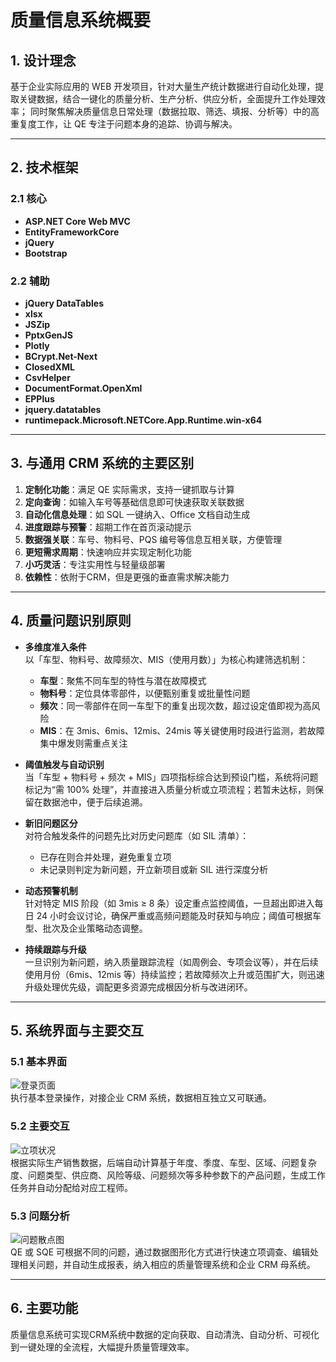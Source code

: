 # 质量信息系统概要

## 1. 设计理念

基于企业实际应用的 WEB 开发项目，针对大量生产统计数据进行自动化处理，提取关键数据，结合一键化的质量分析、生产分析、供应分析，全面提升工作处理效率； 
同时聚焦解决质量信息日常处理（数据拉取、筛选、填报、分析等）中的高重复度工作，让 QE 专注于问题本身的追踪、协调与解决。

---

## 2. 技术框架

### 2.1 核心
- **ASP.NET Core Web MVC**
- **EntityFrameworkCore**
- **jQuery**
- **Bootstrap**

### 2.2 辅助
- **jQuery DataTables**
- **xlsx**
- **JSZip**
- **PptxGenJS**
- **Plotly**
- **BCrypt.Net-Next**
- **ClosedXML**
- **CsvHelper**
- **DocumentFormat.OpenXml**
- **EPPlus**
- **jquery.datatables**
- **runtimepack.Microsoft.NETCore.App.Runtime.win-x64**

---

## 3. 与通用 CRM 系统的主要区别

1. **定制化功能**：满足 QE 实际需求，支持一键抓取与计算  
2. **定向查询**：如输入车号等基础信息即可快速获取关联数据  
3. **自动化信息处理**：如 SQL 一键纳入、Office 文档自动生成  
4. **进度跟踪与预警**：超期工作在首页滚动提示  
5. **数据强关联**：车号、物料号、PQS 编号等信息互相关联，方便管理  
6. **更短需求周期**：快速响应并实现定制化功能  
7. **小巧灵活**：专注实用性与轻量级部署
8. **依赖性**：依附于CRM，但是更强的垂直需求解决能力

---

## 4. 质量问题识别原则

- **多维度准入条件**  
  以「车型、物料号、故障频次、MIS（使用月数）」为核心构建筛选机制：  
  - **车型**：聚焦不同车型的特性与潜在故障模式  
  - **物料号**：定位具体零部件，以便甄别重复或批量性问题  
  - **频次**：同一零部件在同一车型下的重复出现次数，超过设定值即视为高风险  
  - **MIS**：在 3mis、6mis、12mis、24mis 等关键使用时段进行监测，若故障集中爆发则需重点关注

- **阈值触发与自动识别**  
  当「车型 + 物料号 + 频次 + MIS」四项指标综合达到预设门槛，系统将问题标记为“需 100% 处理”，并直接进入质量分析或立项流程；若暂未达标，则保留在数据池中，便于后续追溯。

- **新旧问题区分**  
  对符合触发条件的问题先比对历史问题库（如 SIL 清单）：  
  - 已存在则合并处理，避免重复立项  
  - 未记录则判定为新问题，开立新项目或新 SIL 进行深度分析

- **动态预警机制**  
  针对特定 MIS 阶段（如 3mis ≥ 8 条）设定重点监控阈值，一旦超出即进入每日 24 小时会议讨论，确保严重或高频问题能及时获知与响应；阈值可根据车型、批次及企业策略动态调整。

- **持续跟踪与升级**  
  一旦识别为新问题，纳入质量跟踪流程（如周例会、专项会议等），并在后续使用月份（6mis、12mis 等）持续监控；若故障频次上升或范围扩大，则迅速升级处理优先级，调配更多资源完成根因分析与改进闭环。

---

## 5. 系统界面与主要交互

### 5.1 基本界面

![登录页面](https://github.com/user-attachments/assets/18403d38-251f-4a6b-bea0-53574e72c3bd)  
执行基本登录操作，对接企业 CRM 系统，数据相互独立又可联通。

### 5.2 主要交互

![立项状况](https://github.com/user-attachments/assets/0e09e943-8f22-487b-b0ea-4174f49cb08a)  
根据实际生产销售数据，后端自动计算基于年度、季度、车型、区域、问题复杂度、问题类型、供应商、风险等级、问题频次等多种参数下的产品问题，生成工作任务并自动分配给对应工程师。

### 5.3 问题分析

![问题散点图](https://github.com/user-attachments/assets/5646ab8a-6c55-4b33-8a89-4a3c42c01cf4)  
QE 或 SQE 可根据不同的问题，通过数据图形化方式进行快速立项调查、编辑处理相关问题，并自动生成报表，纳入相应的质量管理系统和企业 CRM 母系统。

---

## 6. 主要功能

质量信息系统可实现CRM系统中数据的定向获取、自动清洗、自动分析、可视化到一键处理的全流程，大幅提升质量管理效率。  


